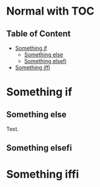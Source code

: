 # Normal with TOC

## Table of Content

- [Something if](#something-if)
  - [Something else](#something-else)
  - [Something elsefi](#something-elsefi)
- [Something iffi](#something-iffi)

# Something if

## Something else

Text.

## Something elsefi

# Something iffi

